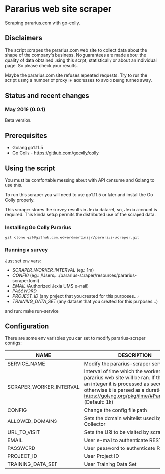 # Pararius web site scraper
Scraping pararius.com with go-colly.

## Disclaimers

The script scrapes the pararius.com web site to collect data about the shape of the company's business. No guarantees are made about the quality of data obtained using this script, statistically or about an individual page. So please check your results.

Maybe the pararius.com site refuses repeated requests. Try to run the script using a number of proxy IP addresses to avoid being turned away.

## Status and recent changes

### May 2019 (0.0.1)

Beta version.

## Prerequisites

- Golang go1.11.5
- Go Colly - https://github.com/gocolly/colly

## Using the script

You must be comfortable messing about with API consume and Golang to use this. 

To run this scraper you will need to use go1.11.5 or later and install the Go Colly properly.

This scraper stores the survey results in Jexia dataset, so, Jexia account is required. This kinda setup permits the distributed use of the scraped data.

### Installing Go Colly Pararius

```git clone git@github.com:edwardmartinsjr/pararius-scraper.git```

### Running a survey 

Just set env vars:
- *SCRAPER_WORKER_INTERVAL* (eg.: 1m)
- *CONFIG* (eg.: /Users/.../pararius-scraper/resources/pararius-scraper.toml)
- *EMAIL* (Authorized Jexia UMS e-mail)
- *PASSWORD*
- *PROJECT_ID* (any project that you created for this purposes...)
- *TRAINING_DATA_SET* (any dataset that you created for this purposes...)

and run: make run-service

## Configuration

There are some env variables you can set to modify pararius-scraper configs:

| NAME                               | DESCRIPTION
-------------------------------------|------------------------------------------------------------------------
| SERVICE_NAME                       | Modify the pararius-scraper service name
| SCRAPER_WORKER_INTERVAL            | Interval of time which the worker for scrap pararius web site will be ran. If the value is an integer it is processed as seconds, otherwise it is parsed as a duration: https://golang.org/pkg/time/#ParseDuration (Default: 1h)
| CONFIG                             | Change the config file path
| ALLOWED_DOMAINS                    | Sets the domain whitelist used by the Collector
| URL_TO_VISIT                       | Sets the URl to be visited by scraper
| EMAIL                              | User e-mail to authenticate REST API
| PASSWORD                           | User password to authenticate REST API
| PROJECT_ID                         | User Project ID
| TRAINING_DATA_SET                  | User Training Data Set
